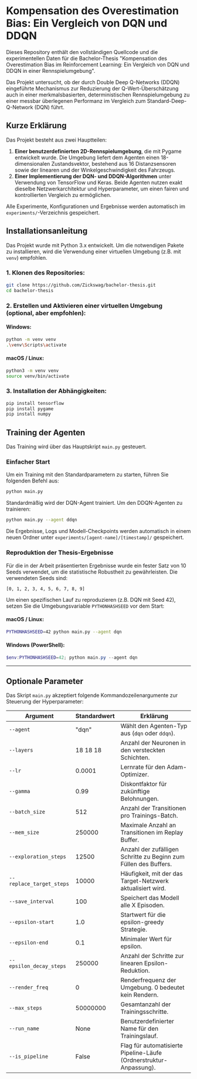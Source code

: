 # Kompensation des Overestimation Bias: Ein Vergleich von DQN und DDQN

Dieses Repository enthält den vollständigen Quellcode und die experimentellen Daten für die Bachelor-Thesis "Kompensation des Overestimation Bias im Reinforcement Learning: Ein Vergleich von DQN und DDQN in einer Rennspielumgebung".

Das Projekt untersucht, ob der durch Double Deep Q-Networks (DDQN) eingeführte Mechanismus zur Reduzierung der Q-Wert-Überschätzung auch in einer merkmalsbasierten, deterministischen Rennspielumgebung zu einer messbar überlegenen Performanz im Vergleich zum Standard-Deep-Q-Network (DQN) führt.

## Kurze Erklärung

Das Projekt besteht aus zwei Hauptteilen:
1.  **Einer benutzerdefinierten 2D-Rennspielumgebung**, die mit Pygame entwickelt wurde. Die Umgebung liefert dem Agenten einen 18-dimensionalen Zustandsvektor, bestehend aus 16 Distanzsensoren sowie der linearen und der Winkelgeschwindigkeit des Fahrzeugs.
2.  **Einer Implementierung der DQN- und DDQN-Algorithmen** unter Verwendung von TensorFlow und Keras. Beide Agenten nutzen exakt dieselbe Netzwerkarchitektur und Hyperparameter, um einen fairen und kontrollierten Vergleich zu ermöglichen.

Alle Experimente, Konfigurationen und Ergebnisse werden automatisch im `experiments/`-Verzeichnis gespeichert.

## Installationsanleitung

Das Projekt wurde mit Python 3.x entwickelt. Um die notwendigen Pakete zu installieren, wird die Verwendung einer virtuellen Umgebung (z.B. mit `venv`) empfohlen.

### 1. Klonen des Repositories:

```bash
git clone https://github.com/Zickswag/bachelor-thesis.git
cd bachelor-thesis
````

### 2. Erstellen und Aktivieren einer virtuellen Umgebung (optional, aber empfohlen):

#### Windows:

```bash
python -m venv venv
.\venv\Scripts\activate
```

#### macOS / Linux:

```bash
python3 -m venv venv
source venv/bin/activate
```

### 3. Installation der Abhängigkeiten:

```bash
pip install tensorflow
pip install pygame
pip install numpy
```

## Training der Agenten

Das Training wird über das Hauptskript `main.py` gesteuert.

### Einfacher Start

Um ein Training mit den Standardparametern zu starten, führen Sie folgenden Befehl aus:

```bash
python main.py
```

Standardmäßig wird der DQN-Agent trainiert. Um den DDQN-Agenten zu trainieren:

```bash
python main.py --agent ddqn
```

Die Ergebnisse, Logs und Modell-Checkpoints werden automatisch in einem neuen Ordner unter `experiments/[agent-name]/[timestamp]/` gespeichert.

### Reproduktion der Thesis-Ergebnisse

Für die in der Arbeit präsentierten Ergebnisse wurde ein fester Satz von 10 Seeds verwendet, um die statistische Robustheit zu gewährleisten. Die verwendeten Seeds sind:

`[0, 1, 2, 3, 4, 5, 6, 7, 8, 9]`

Um einen spezifischen Lauf zu reproduzieren (z.B. DQN mit Seed 42), setzen Sie die Umgebungsvariable `PYTHONHASHSEED` vor dem Start:

#### macOS / Linux:

```bash
PYTHONHASHSEED=42 python main.py --agent dqn
```

#### Windows (PowerShell):

```powershell
$env:PYTHONHASHSEED=42; python main.py --agent dqn
```

---

## Optionale Parameter

Das Skript `main.py` akzeptiert folgende Kommandozeilenargumente zur Steuerung der Hyperparameter:

| Argument                 | Standardwert | Erklärung                                                          |
| ------------------------ | ------------ | ------------------------------------------------------------------ |
| `--agent`                | "dqn"        | Wählt den Agenten-Typ aus (`dqn` oder `ddqn`).                     |
| `--layers`               | 18 18 18     | Anzahl der Neuronen in den versteckten Schichten.                  |
| `--lr`                   | 0.0001       | Lernrate für den Adam-Optimizer.                                   |
| `--gamma`                | 0.99         | Diskontfaktor für zukünftige Belohnungen.                          |
| `--batch_size`           | 512          | Anzahl der Transitionen pro Trainings-Batch.                       |
| `--mem_size`             | 250000       | Maximale Anzahl an Transitionen im Replay Buffer.                  |
| `--exploration_steps`    | 12500        | Anzahl der zufälligen Schritte zu Beginn zum Füllen des Buffers.   |
| `--replace_target_steps` | 10000        | Häufigkeit, mit der das Target-Netzwerk aktualisiert wird.         |
| `--save_interval`        | 100          | Speichert das Modell alle X Episoden.                              |
| `--epsilon-start`        | 1.0          | Startwert für die epsilon-greedy Strategie.                        |
| `--epsilon-end`          | 0.1          | Minimaler Wert für epsilon.                                        |
| `--epsilon_decay_steps`  | 250000       | Anzahl der Schritte zur linearen Epsilon-Reduktion.                |
| `--render_freq`          | 0            | Renderfrequenz der Umgebung. 0 bedeutet kein Rendern.              |
| `--max_steps`            | 50000000     | Gesamtanzahl der Trainingsschritte.                                |
| `--run_name`             | None         | Benutzerdefinierter Name für den Trainingslauf.                    |
| `--is_pipeline`          | False        | Flag für automatisierte Pipeline-Läufe (Ordnerstruktur-Anpassung). |


